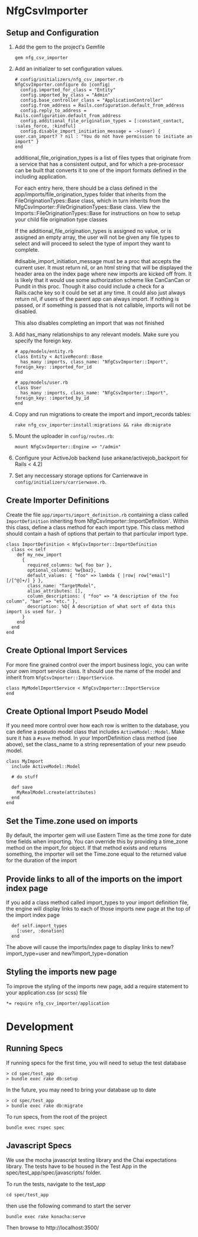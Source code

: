 # NfgCsvImporter

## Setup and Configuration
1. Add the gem to the project's Gemfile

    ````
    gem nfg_csv_importer
    ````

2. Add an initializer to set configuration values.

    ````
    # config/initializers/nfg_csv_importer.rb
    NfgCsvImporter.configure do |config|
      config.imported_for_class = "Entity"
      config.imported_by_class = "Admin"
      config.base_controller_class = "ApplicationController"
      config.from_address = Rails.configuration.default_from_address
      config.reply_to_address = Rails.configuration.default_from_address
      config.additional_file_origination_types = [:constant_contact, :sales_force, :kindful]
      config.disable_import_initiation_message = ->(user) { user.can_import? ? nil : "You do not have permission to initiate an import" }
    end
    ````

    additional_file_origination_types is a list of files types that originate from a service that has a consistent output, and for which a pre-processor can be built that converts it to one of the import formats defined in the including application.

    For each entry here, there should be a class defined in the app/imports/file_origination_types folder that inherits from the FileOriginationTypes::Base class, which in turn inherits from the NfgCsvImporter::FileOriginationTypes::Base class. View the Imports::FileOriginationTypes::Base for instructions on how to setup your child file origination type classes

    If the additional_file_origination_types is assigned no value, or is assigned an empty array, the user will not be given any file types to
    select and will proceed to select the type of import they want to
    complete.

    #disable_import_initiation_message must be a proc that accepts the current user. It must return nil, or an html string that will be displayed the header area on the index page where new imports are kicked off from. It is likely that it would use some authorization scheme like CanCanCan or Pundit in this proc. Though it also could include a check for a Rails.cache key so it could be set at any time. It could also just always return nil, if users of the parent app can always import. If nothing is passed, or if something is passed that is not callable, imports will not be disabled.

    This also disables completing an import that was not finished

3. Add has_many relationships to any relevant models. Make sure you specify the foreign key.

    ````
    # app/models/entity.rb
    class Entity < ActiveRecord::Base
      has_many :imports, class_name: "NfgCsvImporter::Import", foreign_key: :imported_for_id
    end

    # app/models/user.rb
    class User
      has_many :imports, class_name: "NfgCsvImporter::Import", foreign_key: :imported_by_id
    end
    ````

5. Copy and run migrations to create the import and import_records tables:
    ````
    rake nfg_csv_importer:install:migrations && rake db:migrate
    ````

6. Mount the uploader in `config/routes.rb`:
    ````
    mount NfgCsvImporter::Engine => "/admin"
    ````

7. Configure your ActiveJob backend (use ankane/activejob_backport for Rails < 4.2)
8. Set any neccessary storage options for Carrierwave in `config/initializers/carrierwave.rb`.

## Create Importer Definitions
Create the file `app/imports/import_definition.rb` containing a class called `ImportDefinition` inheriting from NfgCsvImporter::ImportDefinition`. Within this class, define a class method for each import type. This class method should contain a hash of options that pertain to that particular import type.
````
class ImportDefinition < NfgCsvImporter::ImportDefinition
  class << self
    def my_new_import
      {
        required_columns: %w{ foo bar },
        optional_columns: %w{baz},
        default_values: { "foo" => lambda { |row| row["email"][/[^@]+/] } },
        class_name: "TargetModel",
        alias_attributes: [],
        column_descriptions: { "foo" => "A description of the foo column", "bar" => "etc." },
        description: %Q{ A description of what sort of data this import is used for. }
      }
    end
  end
end
````

## Create Optional Import Services
For more fine grained control over the import business logic, you can write your own import service class. It should use the name of the model and inherit from `NfgCsvImporter::ImportService`.
````
class MyModelImportService < NfgCsvImporter::ImportService
end
````

## Create Optional Import Pseudo Model
If you need more control over how each row is written to the database, you can define a pseudo model class that includes `ActiveModel::Model`. Make sure it has a `#save` method. In your ImportDefinition class method (see above), set the class_name to a string representation of your new pseudo model.
````
class MyImport
  include ActiveModel::Model

  # do stuff

  def save
    MyRealModel.create(attributes)
  end
end
````

## Set the Time.zone used on imports
By default, the importer gem will use Eastern Time as the time zone for date time fields when importing. You can override this by providing a time_zone method on the import_for object. If that method exists and returns something, the importer will set the Time.zone equal to the returned value for the duration of the import

## Provide links to all of the imports on the import index page
If you add a class method called import_types to your import definition file, the engine will display links to each of those imports new page at the top of the import index page
````
  def self.import_types
    [:user, :donation]
  end
````
The above will cause the imports/index page to display links to new?import_type=user and new?import_type=donation

## Styling the imports new page
To improve the styling of the imports new page, add a require statement to your application.css (or scss) file
````
*= require nfg_csv_importer/application
````

# Development
## Running Specs
If running specs for the first time, you will need to setup the test database
````
> cd spec/test_app
> bundle exec rake db:setup
````

In the future, you may need to bring your database up to date
````
> cd spec/test_app
> bundle exec rake db:migrate
````

To run specs, from the root of the project
````
bundle exec rspec spec
````

## Javascript Specs
We use the mocha javascript testing library and the Chai expectations library. The tests have to be housed in the Test App in the spec/test_app/spec/javascripts/ folder.

To run the tests, navigate to the test_app
````
cd spec/test_app
````

then use the following command to start the server
````
bundle exec rake konacha:serve
````

Then browse to http://localhost:3500/
